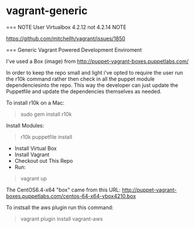 vagrant-generic
===============

=== NOTE User Virtualbox 4.2.12 not 4.2.14 NOTE 

https://github.com/mitchellh/vagrant/issues/1850

===
Generic Vagrant Powered Development Enviroment

I've used a Box (image) from http://puppet-vagrant-boxes.puppetlabs.com/

In order to keep the repo small and light i've opted to require the user run the r10k command rather then check in all the puppet module dependenciesinto the repo. This way the developer can just update the Puppetfile and update the dependencies themselves as needed.

To install r10k on a Mac: 
>sudo gem install r10k

Install Modules:
>r10k puppetfile install

* Install Virtual Box
* Install Vagrant
* Checkout out This Repo
* Run:
>vagrant up



The CentOS6.4-x64 "box" came from this URL:
 http://puppet-vagrant-boxes.puppetlabs.com/centos-64-x64-vbox4210.box

To instsall the aws plugin run this command:
> vagrant plugin install vagrant-aws
